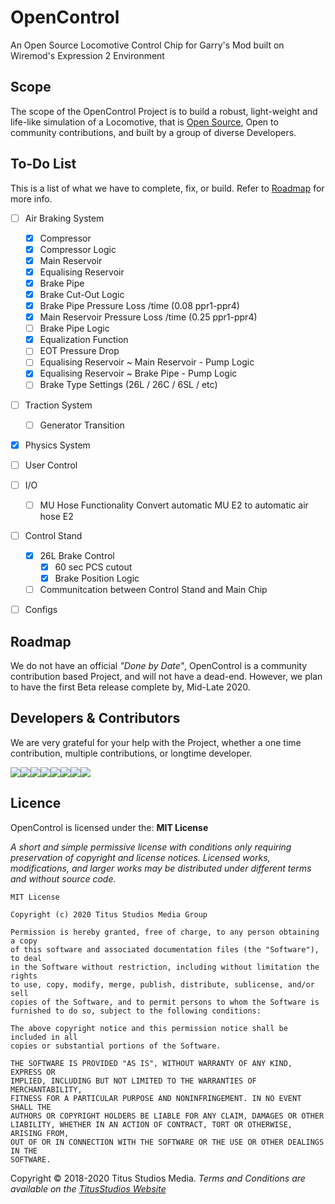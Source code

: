 # OpenControl
An Open Source Locomotive Control Chip for Garry's Mod built on Wiremod's Expression 2 Environment


## Scope

The scope of the OpenControl Project is to build a robust, light-weight and life-like simulation of a Locomotive, that is [Open Source](https://opensource.com/resources/what-open-source), Open to community contributions, and built by a group of diverse Developers.

## To-Do List
This is a list of what we have to complete, fix, or build. Refer to [Roadmap](#roadmap) for more info.

  * [ ] Air Braking System
    * [x] Compressor
    * [x] Compressor Logic
    * [x] Main Reservoir
    * [x] Equalising Reservoir
    * [x] Brake Pipe
    * [x] Brake Cut-Out Logic
    * [x] Brake Pipe Pressure Loss /time (0.08 ppr1-ppr4)
    * [x] Main Reservoir Pressure Loss /time (0.25 ppr1-ppr4)
    * [ ] Brake Pipe Logic
    * [x] Equalization Function
    * [ ] EOT Pressure Drop
    * [ ] Equalising Reservoir ~ Main Reservoir - Pump Logic
    * [x] Equalising Reservoir ~ Brake Pipe - Pump Logic
    * [ ] Brake Type Settings (26L / 26C / 6SL / etc)
  * [ ] Traction System
    * [ ] Generator Transition
  * [x] Physics System
  * [ ] User Control
  * [ ] I/O
    * [ ] MU Hose Functionality
      Convert automatic MU E2 to automatic air hose E2
  * [ ] Control Stand
    * [x] 26L Brake Control 
      * [x] 60 sec PCS cutout
      * [x] Brake Position Logic
    * [ ] Communitcation between Control Stand and Main Chip
  * [ ] Configs
  
  
## Roadmap

We do not have an official *"Done by Date"*, OpenControl is a community contribution based Project, and will not have a dead-end. However, we plan to have the first Beta release complete by, Mid-Late 2020. 


## Developers & Contributors
We are very grateful for your help with the Project, whether a one time contribution, multiple contributions, or longtime developer.

[![](https://sourcerer.io/fame/TitusStudiosMediaGroup/TitusStudiosMediaGroup/OpenControl/images/0)](https://sourcerer.io/fame/TitusStudiosMediaGroup/TitusStudiosMediaGroup/OpenControl/links/0)[![](https://sourcerer.io/fame/TitusStudiosMediaGroup/TitusStudiosMediaGroup/OpenControl/images/1)](https://sourcerer.io/fame/TitusStudiosMediaGroup/TitusStudiosMediaGroup/OpenControl/links/1)[![](https://sourcerer.io/fame/TitusStudiosMediaGroup/TitusStudiosMediaGroup/OpenControl/images/2)](https://sourcerer.io/fame/TitusStudiosMediaGroup/TitusStudiosMediaGroup/OpenControl/links/2)[![](https://sourcerer.io/fame/TitusStudiosMediaGroup/TitusStudiosMediaGroup/OpenControl/images/3)](https://sourcerer.io/fame/TitusStudiosMediaGroup/TitusStudiosMediaGroup/OpenControl/links/3)[![](https://sourcerer.io/fame/TitusStudiosMediaGroup/TitusStudiosMediaGroup/OpenControl/images/4)](https://sourcerer.io/fame/TitusStudiosMediaGroup/TitusStudiosMediaGroup/OpenControl/links/4)[![](https://sourcerer.io/fame/TitusStudiosMediaGroup/TitusStudiosMediaGroup/OpenControl/images/5)](https://sourcerer.io/fame/TitusStudiosMediaGroup/TitusStudiosMediaGroup/OpenControl/links/5)[![](https://sourcerer.io/fame/TitusStudiosMediaGroup/TitusStudiosMediaGroup/OpenControl/images/6)](https://sourcerer.io/fame/TitusStudiosMediaGroup/TitusStudiosMediaGroup/OpenControl/links/6)[![](https://sourcerer.io/fame/TitusStudiosMediaGroup/TitusStudiosMediaGroup/OpenControl/images/7)](https://sourcerer.io/fame/TitusStudiosMediaGroup/TitusStudiosMediaGroup/OpenControl/links/7)

## Licence

OpenControl is licensed under the: **MIT License**

*A short and simple permissive license with conditions only requiring preservation of copyright and license notices. Licensed works, modifications, and larger works may be distributed under different terms and without source code.*

```
MIT License

Copyright (c) 2020 Titus Studios Media Group

Permission is hereby granted, free of charge, to any person obtaining a copy
of this software and associated documentation files (the "Software"), to deal
in the Software without restriction, including without limitation the rights
to use, copy, modify, merge, publish, distribute, sublicense, and/or sell
copies of the Software, and to permit persons to whom the Software is
furnished to do so, subject to the following conditions:

The above copyright notice and this permission notice shall be included in all
copies or substantial portions of the Software.

THE SOFTWARE IS PROVIDED "AS IS", WITHOUT WARRANTY OF ANY KIND, EXPRESS OR
IMPLIED, INCLUDING BUT NOT LIMITED TO THE WARRANTIES OF MERCHANTABILITY,
FITNESS FOR A PARTICULAR PURPOSE AND NONINFRINGEMENT. IN NO EVENT SHALL THE
AUTHORS OR COPYRIGHT HOLDERS BE LIABLE FOR ANY CLAIM, DAMAGES OR OTHER
LIABILITY, WHETHER IN AN ACTION OF CONTRACT, TORT OR OTHERWISE, ARISING FROM,
OUT OF OR IN CONNECTION WITH THE SOFTWARE OR THE USE OR OTHER DEALINGS IN THE
SOFTWARE.
```


Copyright © 2018-2020 Titus Studios Media. *Terms and Conditions are available on the [TitusStudios Website](https://www.titusstudios.net/)*
